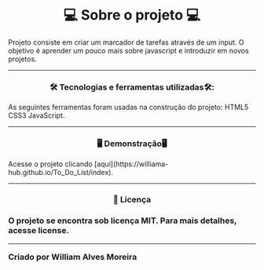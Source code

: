 
<h1 align="center">💻 Sobre o projeto 💻 </h1>
Projeto consiste em criar um marcador de tarefas através de um input. O objetivo é aprender um pouco mais sobre javascript e introduzir em novos projetos.

_________________________________________________________________________________________________________________________________________________________

<h3 align="center">🛠 Tecnologias e ferramentas utilizadas🛠:</h3>
As seguintes ferramentas foram usadas na construção do projeto: HTML5 CSS3 JavaScript.

_________________________________________________________________________________________________________________________________________________

<h3 align="center">🖥️ Demonstração🖥️</h3>
Acesse o projeto clicando [aqui](https://williama-hub.github.io/To_Do_List/index).

____________________________________________________________________________________________________________________________________________

<h3 align="center">📝 Licença<h3>
O projeto se encontra sob licença MIT. Para mais detalhes, acesse license.

____________________________________________________________________________________________________________________________________
Criado por William Alves Moreira
